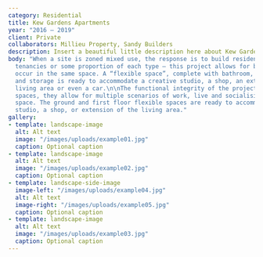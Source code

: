 ```yaml
---
category: Residential
title: Kew Gardens Apartments
year: "2016 — 2019"
client: Private
collaborators: Millieu Property, Sandy Builders
description: Insert a beautiful little description here about Kew Gardens Apartments.
body: "When a site is zoned mixed use, the response is to build residences or commercial
  tenancies or some proportion of each type – this project allows for both uses to
  occur in the same space. A “flexible space”, complete with bathroom, kitchenette
  and storage is ready to accommodate a creative studio, a shop, an extension of the
  living area or even a car.\n\nThe functional integrity of the project is its flexible
  spaces, they allow for multiple scenarios of work, live and socialising in the same
  space. The ground and first floor flexible spaces are ready to accommodate a creative
  studio, a shop, or extension of the living area."
gallery:
- template: landscape-image
  alt: Alt text
  image: "/images/uploads/example01.jpg"
  caption: Optional caption
- template: landscape-image
  alt: Alt text
  image: "/images/uploads/example02.jpg"
  caption: Optional caption
- template: landscape-side-image
  image-left: "/images/uploads/example04.jpg"
  alt: Alt text
  image-right: "/images/uploads/example05.jpg"
  caption: Optional caption
- template: landscape-image
  alt: Alt text
  image: "/images/uploads/example03.jpg"
  caption: Optional caption
---
```

